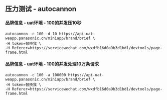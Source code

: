 ## 压力测试 - autocannon

#### 品牌信息 - uat环境 - 100的并发压10秒
```
autocannon -c 100 -d 10 https://api-uat-weapp.panasonic.cn/miniapp/brand/brief \
-H token=替换我 \
-H Referer=https://servicewechat.com/wxdfb16d0a9b3d1bd1/devtools/page-frame.html
```

#### 品牌信息 - uat环境 - 100的并发处理10万条请求
```
autocannon -c 100 -a 100000 https://api-uat-weapp.panasonic.cn/miniapp/brand/brief \
-H token=替换我 \
-H Referer=https://servicewechat.com/wxdfb16d0a9b3d1bd1/devtools/page-frame.html
```
